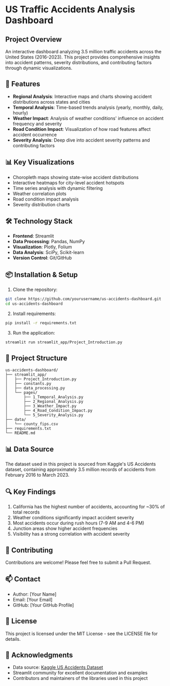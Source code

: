# US Traffic Accidents Analysis Dashboard

## Project Overview
An interactive dashboard analyzing 3.5 million traffic accidents across the United States (2016-2023). This project provides comprehensive insights into accident patterns, severity distributions, and contributing factors through dynamic visualizations.

## 🚀 Features
- **Regional Analysis**: Interactive maps and charts showing accident distributions across states and cities
- **Temporal Analysis**: Time-based trends analysis (yearly, monthly, daily, hourly)
- **Weather Impact**: Analysis of weather conditions' influence on accident frequency and severity
- **Road Condition Impact**: Visualization of how road features affect accident occurrence
- **Severity Analysis**: Deep dive into accident severity patterns and contributing factors

## 📊 Key Visualizations
- Choropleth maps showing state-wise accident distributions
- Interactive heatmaps for city-level accident hotspots
- Time series analysis with dynamic filtering
- Weather correlation plots
- Road condition impact analysis
- Severity distribution charts

## 🛠 Technology Stack
- **Frontend**: Streamlit
- **Data Processing**: Pandas, NumPy
- **Visualization**: Plotly, Folium
- **Data Analysis**: SciPy, Scikit-learn
- **Version Control**: Git/GitHub

## 📦 Installation & Setup
1. Clone the repository:
```bash
git clone https://github.com/yourusername/us-accidents-dashboard.git
cd us-accidents-dashboard
```

2. Install requirements:
```bash
pip install -r requirements.txt
```

3. Run the application:
```bash
streamlit run streamlit_app/Project_Introduction.py
```

## 📂 Project Structure
```
us-accidents-dashboard/
├── streamlit_app/
│   ├── Project_Introduction.py
│   ├── constants.py
│   ├── data_processing.py
│   └── pages/
│       ├── 1_Temporal_Analysis.py
│       ├── 2_Regional_Analysis.py
│       ├── 3_Weather_Impact.py
│       ├── 4_Road_Condition_Impact.py
│       └── 5_Severity_Analysis.py
├── data/
│   └── county_fips.csv
├── requirements.txt
└── README.md
```

## 📊 Data Source
The dataset used in this project is sourced from Kaggle's US Accidents dataset, containing approximately 3.5 million records of accidents from February 2016 to March 2023.

## 🔍 Key Findings
1. California has the highest number of accidents, accounting for ~30% of total records
2. Weather conditions significantly impact accident severity
3. Most accidents occur during rush hours (7-9 AM and 4-6 PM)
4. Junction areas show higher accident frequencies
5. Visibility has a strong correlation with accident severity

## 🤝 Contributing
Contributions are welcome! Please feel free to submit a Pull Request.

## 📫 Contact
- Author: [Your Name]
- Email: [Your Email]
- GitHub: [Your GitHub Profile]

## 📄 License
This project is licensed under the MIT License - see the LICENSE file for details.

## 🙏 Acknowledgments
- Data source: [Kaggle US Accidents Dataset](https://www.kaggle.com/sobhanmoosavi/us-accidents)
- Streamlit community for excellent documentation and examples
- Contributors and maintainers of the libraries used in this project
